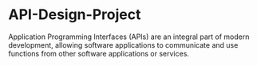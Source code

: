 # API-Design-Project
Application Programming Interfaces (APIs) are an integral part of modern development, allowing software applications to communicate and use functions from other software applications or services.
